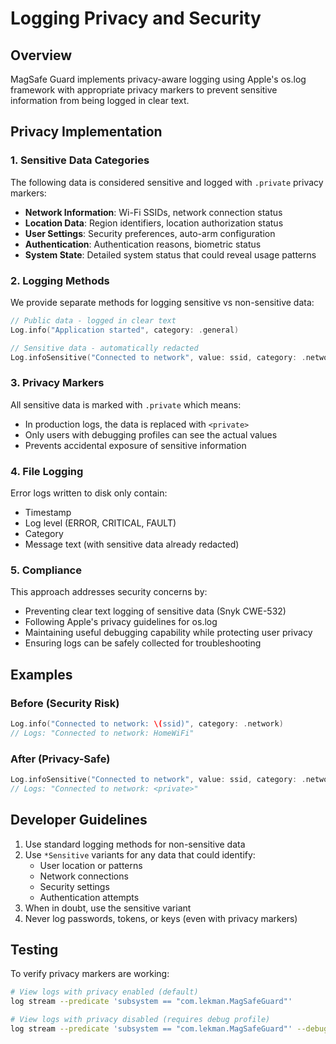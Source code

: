 # Logging Privacy and Security

## Overview

MagSafe Guard implements privacy-aware logging using Apple's os.log framework with appropriate privacy markers to prevent sensitive information from being logged in clear text.

## Privacy Implementation

### 1. Sensitive Data Categories

The following data is considered sensitive and logged with `.private` privacy markers:

- **Network Information**: Wi-Fi SSIDs, network connection status
- **Location Data**: Region identifiers, location authorization status
- **User Settings**: Security preferences, auto-arm configuration
- **Authentication**: Authentication reasons, biometric status
- **System State**: Detailed system status that could reveal usage patterns

### 2. Logging Methods

We provide separate methods for logging sensitive vs non-sensitive data:

```swift
// Public data - logged in clear text
Log.info("Application started", category: .general)

// Sensitive data - automatically redacted
Log.infoSensitive("Connected to network", value: ssid, category: .network)
```

### 3. Privacy Markers

All sensitive data is marked with `.private` which means:

- In production logs, the data is replaced with `<private>`
- Only users with debugging profiles can see the actual values
- Prevents accidental exposure of sensitive information

### 4. File Logging

Error logs written to disk only contain:

- Timestamp
- Log level (ERROR, CRITICAL, FAULT)
- Category
- Message text (with sensitive data already redacted)

### 5. Compliance

This approach addresses security concerns by:

- Preventing clear text logging of sensitive data (Snyk CWE-532)
- Following Apple's privacy guidelines for os.log
- Maintaining useful debugging capability while protecting user privacy
- Ensuring logs can be safely collected for troubleshooting

## Examples

### Before (Security Risk)

```swift
Log.info("Connected to network: \(ssid)", category: .network)
// Logs: "Connected to network: HomeWiFi"
```

### After (Privacy-Safe)

```swift
Log.infoSensitive("Connected to network", value: ssid, category: .network)
// Logs: "Connected to network: <private>"
```

## Developer Guidelines

1. Use standard logging methods for non-sensitive data
2. Use `*Sensitive` variants for any data that could identify:
   - User location or patterns
   - Network connections
   - Security settings
   - Authentication attempts
3. When in doubt, use the sensitive variant
4. Never log passwords, tokens, or keys (even with privacy markers)

## Testing

To verify privacy markers are working:

```bash
# View logs with privacy enabled (default)
log stream --predicate 'subsystem == "com.lekman.MagSafeGuard"'

# View logs with privacy disabled (requires debug profile)
log stream --predicate 'subsystem == "com.lekman.MagSafeGuard"' --debug
```

